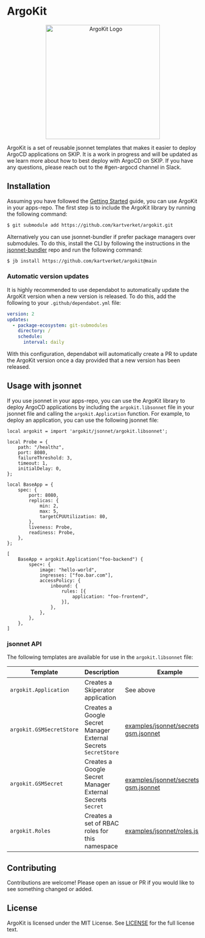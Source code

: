 # ArgoKit

<p align="center">
<img src="logo.png" alt="ArgoKit Logo" width="300px" />
</p>

ArgoKit is a set of reusable jsonnet templates that makes it easier to deploy
ArgoCD applications on SKIP. It is a work in progress and will be updated as we
learn more about how to best deploy with ArgoCD on SKIP. If you have any
questions, please reach out to the #gen-argocd channel in Slack.

## Installation

Assuming you have followed the [Getting Started](https://kartverket.atlassian.net/wiki/spaces/SKIPDOK/pages/554827836/Komme+i+gang+med+Argo+CD)
guide, you can use ArgoKit in your apps-repo. The first step is to include the
ArgoKit library by running the following command:

```bash
$ git submodule add https://github.com/kartverket/argokit.git
```

Alternatively you can use jsonnet-bundler if prefer package managers over
submodules. To do this, install the CLI by following the instructions in the
[jsonnet-bundler](https://github.com/jsonnet-bundler/jsonnet-bundler) repo and
run the following command:

```bash
$ jb install https://github.com/kartverket/argokit@main
```

### Automatic version updates

It is highly recommended to use dependabot to automatically update the ArgoKit
version when a new version is released. To do this, add the following to your
`.github/dependabot.yml` file:

```yaml
version: 2
updates:
  - package-ecosystem: git-submodules
    directory: /
    schedule:
      interval: daily
```

With this configuration, dependabot will automatically create a PR to update the
ArgoKit version once a day provided that a new version has been released.

## Usage with jsonnet

If you use jsonnet in your apps-repo, you can use the ArgoKit library to deploy
ArgoCD applications by including the `argokit.libsonnet` file in your jsonnet
file and calling the `argokit.Application` function. For example, to deploy an
application, you can use the following jsonnet file:

```jsonnet
local argokit = import 'argokit/jsonnet/argokit.libsonnet';

local Probe = {
    path: "/healthz",
    port: 8080,
    failureThreshold: 3,
    timeout: 1,
    initialDelay: 0,
};

local BaseApp = {
    spec: {
        port: 8080,
        replicas: {
            min: 2,
            max: 5,
            targetCPUUtilization: 80,
        },
        liveness: Probe,
        readiness: Probe,
    },
};

[
    BaseApp + argokit.Application("foo-backend") {
        spec+: {
            image: "hello-world",
            ingresses: ["foo.bar.com"],
            accessPolicy: {
                inbound: {
                    rules: [{
                        application: "foo-frontend",
                    }],
                },
            },
        },
    },
]
```

### jsonnet API

The following templates are available for use in the `argokit.libsonnet` file:

| Template                   | Description                                                    | Example                                                                                  |
| -------------------------- | -------------------------------------------------------------- | ---------------------------------------------------------------------------------------- |
| `argokit.Application`      | Creates a Skiperator application                               | See above                                                                                |
| `argokit.GSMSecretStore`   | Creates a Google Secret Manager External Secrets `SecretStore` | [examples/jsonnet/secretstore-gsm.jsonnet](examples/jsonnet/secretstore-gsm.jsonnet)     |
| `argokit.GSMSecret`        | Creates a Google Secret Manager External Secrets `Secret`      | [examples/jsonnet/secretstore-gsm.jsonnet](examples/jsonnet/secretstore-gsm.jsonnet)     |
| `argokit.Roles`            | Creates a set of RBAC roles for this namespace                 | [examples/jsonnet/roles.jsonnet](examples/jsonnet/roles.jsonnet)                         |


## Contributing

Contributions are welcome! Please open an issue or PR if you would like to
see something changed or added.

## License

ArgoKit is licensed under the MIT License. See [LICENSE](LICENSE) for the full
license text.
